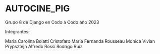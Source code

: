 # AUTOCINE_PIG
Grupo 8 de Django en Codo a Codo año 2023

Integrantes:

Maria Carolina Bolatti Cristofaro
Maria Fernanda Rousseau
Monica Vivian Prypsztejn
Alfredo Rossi
Rodrigo Ruiz


